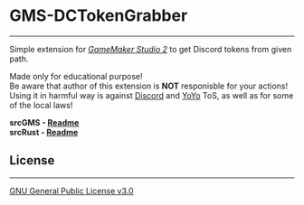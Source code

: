 # GMS-DCTokenGrabber
****

Simple extension for *[GameMaker Studio 2](https://www.yoyogames.com/gamemaker/features)* to get Discord tokens from given path. 

Made only for educational purpose! <br>
Be aware that author of this extension is **NOT** responisble for your actions! <br>
Using it in harmful way is against [Discord](https://discord.com/terms) and [YoYo](https://www.yoyogames.com/legal/eula) ToS, as well as for some of the local laws! <br>

**srcGMS - [Readme](https://github.com/DmitrijVC/GMS-DCTokenGrabber/blob/master/src-GMS/README.md)** <br>
**srcRust - [Readme](https://github.com/DmitrijVC/GMS-DCTokenGrabber/blob/master/src-Rust/README.md)** <br>

## License
****
[GNU General Public License v3.0](https://www.gnu.org/licenses/gpl-3.0.html)
